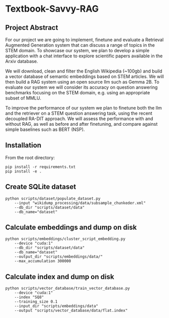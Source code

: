 # Textbook-Savvy-RAG

## Project Abstract

For our project we are going to implement, finetune and evaluate a Retrieval Augmented Generation system that can discuss a range of topics in the STEM domain. To showcase our system, we plan to develop a simple application with a chat interface to explore scientific papers available in the Arxiv database.

We will download, clean and filter the English Wikipedia (~100gb) and build a vector database of semantic embeddings based on STEM articles. We will then build a RAG system using an open source llm such as Gemma 2B. To evaluate our system we will consider its accuracy on question answering benchmarks focusing on the STEM domain, e.g. using an appropriate subset of MMLU.

To improve the performance of our system we plan to finetune both the llm and the retriever on a STEM question answering task, using the recent decoupled RA-DIT approach. We will assess the performance with and without RAG, as well as before and after finetuning, and compare against simple baselines such as BERT (NSP).

## Installation

From the root directory:

```
pip install -r requirements.txt
pip install -e .
```

## Create SQLite dataset

```
python scripts/dataset/populate_dataset.py 
    --input "wikidump_processing/data/subsample_chunkeder.xml"
    --db_dir "scripts/dataset/data" 
    --db_name="dataset" 
```

## Calculate embeddings and dump on disk

```
python scripts/embeddings/cluster_script_embedding.py 
    --device "cuda:1" 
    --db_dir "scripts/dataset/data" 
    --db_name="dataset" 
    --output_dir "scripts/embeddings/data/" 
    --max_accumulation 300000 
```

## Calculate index and dump on disk

```
python scripts/vector_database/train_vector_database.py 
    --device "cuda:1" 
    --index "SQ8" 
    --training_size 0.1
    --input_dir "scripts/embeddings/data" 
    --output "scripts/vector_database/data/flat.index"
```